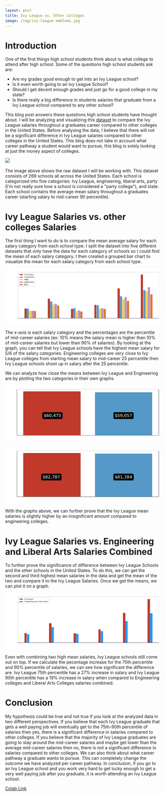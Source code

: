 ```yaml
---
layout: post
title: Ivy League vs. Other Colleges
image: /img/ivy-league-emblems.jpg
---
```

# Introduction
One of the first things high school students think about is what college to attend after high school. Some of the questions high school students ask are: 
  * Are my grades good enough to get into an Ivy League school?
  * Is it even worth going to an Ivy League School?
  * Should I get decent enough grades and just go for a good college in my state? 
  * Is there really a big difference in students salaries that graduate from a Ivy League school compared to any other school? 
  
This blog post answers these questions high school students have thought about. I will be analyzing and visualizing this [dataset](https://www.kaggle.com/wsj/college-salaries#salaries-by-college-type.csv) to compare the Ivy League salaries throughout a graduates career compared to other colleges in the United States. Before analysing the data, I believe that there will not be a significant difference in Ivy League salaries compared to other colleges in the United States. This blog does not take in account what career pathway a student would want to pursue, this blog is solely looking at just the money aspect of colleges.

![](https://i.gyazo.com/0a30944743f0f6dbddb0d32c42be1229.png)

The image above shows the raw dataset I will be working with. This dataset consists of 269 schools all across the United States. Each school is categorized into five categories: Ivy League, engineering, liberal arts, party (I'm not really sure how a school is considered a "party college"), and state. Each school contains the average mean salary throughout a graduates career (starting salary to mid-career 90 percentile). 

# Ivy League Salaries vs. other colleges Salaries

The first thing I want to do is to compare the mean average salary for each salary category from each school type. I split the dataset into five different datasets that only have the data for each category of schools so I could find the mean of each salary category. I then created a grouped bar chart to visualize the mean for each salary category from each school type.

![](/img/FINAL_mean_graph.png)

The x-axis is each salary category and the percentages are the percentile of mid-career salaries (ex: 10% means the salary mean is higher than 10% of mid-career salaries but lower than 90% of salaries). By looking at the graph, you can tell that Ivy League schools have the highest mean salary for 5/6 of the salary categories. Engineering colleges are very close to Ivy League colleges from starting mean salary to mid-career 25 percentile then Ivy League schools shoot up in salary after the 25 percentile.

We can analyze how close the means between Ivy League and Engineering are by plotting the two categories in their own graphs.

![](/img/FINAL_ivy_eng_starting_salary.png)

![](/img/FINAL_ivy_eng_midcareer25_Salary.png)

With the graphs above, we can further prove that the Ivy League mean salaries is slightly higher by an insignificant amount compared to engineering colleges.

# Ivy League Salaries vs. Engineering and Liberal Arts Salaries Combined

To further prove the significance of difference between Ivy League Schools and the other schools in the United States. To do this, we can get the second and third highest mean salaries in the data and get the mean of the two and compare it to the Ivy League Salaries. Once we get the means, we can plot it on a graph.

![](/img/FINAL_ivy_eng_arts_mean_graph.png)

Even with combining two high mean salaries, Ivy League schools still come out on top. If we calculate the pecentage increase for the 75th percentile and 90% percentile of salaries, we can see how significant the difference are. Ivy League 75th percentile has a 27% increase in salary and Ivy League 90th percentile has a 19% increase in salary when compared to Engineering colleges and Liberal Arts Colleges salaries combined.

# Conclusion

My hypothesis could be true and not true if you look at the analyzed data in two different perspectives. If you believe that each Ivy League graduate that gets a well paying job will eventually get to the 75th-90th percentile of salaries then yes, there is a significant difference in salaries compared to other colleges. If you believe that the majority of Ivy League graduates are going to stay around the mid-career salaries and maybe get lower than the average mid-career salaries then no, there is not a significant difference in salaries compared to other colleges. We can also think about what career pathway a graduate wants to pursue. This can completely change the outcome we have analyzed per career pathway. In conclusion, if you go to an Ivy League school and you work very hard to get lucky enough to get a very well paying job after you graduate, it is worth attending an Ivy League school.

[Colab Link](https://colab.research.google.com/drive/1F3poZJOL9j2h3coI-7PtGFpOBYosuOn7)
